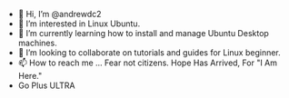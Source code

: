 - 👋 Hi, I’m @andrewdc2
- 👀 I’m interested in Linux Ubuntu.
- 🌱 I’m currently learning how to install and manage Ubuntu Desktop machines.
- 💞️ I’m looking to collaborate on tutorials and guides for Linux beginner.
- 📫 How to reach me ... Fear not citizens. Hope Has Arrived, For "I Am Here."
- Go Plus ULTRA

<!---
andrewdc2/andrewdc2 is a ✨ special ✨ repository because its `README.md` (this file) appears on your GitHub profile.
You can click the Preview link to take a look at your changes.
--->
